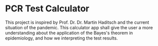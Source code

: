 # PCR Test Calculator

This project is inspired by Prof. Dr. Dr. Martin Haditsch and the current situation of the pandemic. This calculator app shall give the user a more understanding about the application of the Bayes's theorem in epidemiology, and how we interpreting the test results.

